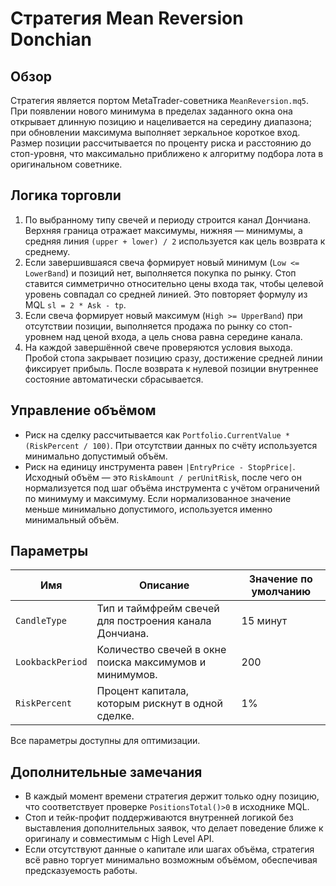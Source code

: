 # Стратегия Mean Reversion Donchian

## Обзор
Стратегия является портом MetaTrader-советника `MeanReversion.mq5`. При появлении нового минимума в пределах заданного окна она открывает длинную позицию и нацеливается на середину диапазона; при обновлении максимума выполняет зеркальное короткое вход. Размер позиции рассчитывается по проценту риска и расстоянию до стоп-уровня, что максимально приближено к алгоритму подбора лота в оригинальном советнике.

## Логика торговли
1. По выбранному типу свечей и периоду строится канал Дончиана. Верхняя граница отражает максимумы, нижняя — минимумы, а средняя линия `(upper + lower) / 2` используется как цель возврата к среднему.
2. Если завершившаяся свеча формирует новый минимум (`Low <= LowerBand`) и позиций нет, выполняется покупка по рынку. Стоп ставится симметрично относительно цены входа так, чтобы целевой уровень совпадал со средней линией. Это повторяет формулу из MQL `sl = 2 * Ask - tp`.
3. Если свеча формирует новый максимум (`High >= UpperBand`) при отсутствии позиции, выполняется продажа по рынку со стоп-уровнем над ценой входа, а цель снова равна середине канала.
4. На каждой завершённой свече проверяются условия выхода. Пробой стопа закрывает позицию сразу, достижение средней линии фиксирует прибыль. После возврата к нулевой позиции внутреннее состояние автоматически сбрасывается.

## Управление объёмом
* Риск на сделку рассчитывается как `Portfolio.CurrentValue * (RiskPercent / 100)`. При отсутствии данных по счёту используется минимально допустимый объём.
* Риск на единицу инструмента равен `|EntryPrice - StopPrice|`. Исходный объём — это `RiskAmount / perUnitRisk`, после чего он нормализуется под шаг объёма инструмента с учётом ограничений по минимуму и максимуму. Если нормализованное значение меньше минимально допустимого, используется именно минимальный объём.

## Параметры
| Имя | Описание | Значение по умолчанию |
| --- | --- | --- |
| `CandleType` | Тип и таймфрейм свечей для построения канала Дончиана. | 15 минут |
| `LookbackPeriod` | Количество свечей в окне поиска максимумов и минимумов. | 200 |
| `RiskPercent` | Процент капитала, которым рискнут в одной сделке. | 1% |

Все параметры доступны для оптимизации.

## Дополнительные замечания
* В каждый момент времени стратегия держит только одну позицию, что соответствует проверке `PositionsTotal()>0` в исходнике MQL.
* Стоп и тейк-профит поддерживаются внутренней логикой без выставления дополнительных заявок, что делает поведение ближе к оригиналу и совместимым с High Level API.
* Если отсутствуют данные о капитале или шагах объёма, стратегия всё равно торгует минимально возможным объёмом, обеспечивая предсказуемость работы.
